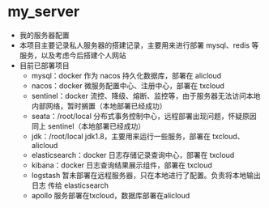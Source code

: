 # my_server

- 我的服务器配置
- 本项目主要记录私人服务器的搭建记录，主要用来进行部署 mysql、redis 等服务，以及考虑今后搭建个人网站
- 目前已部署项目
  - mysql：docker    作为 nacos 持久化数据库，部署在 alicloud
  - nacos：docker    微服务配置中心、注册中心，部署在 txcloud
  - sentinel：docker    流控、降级、熔断、监控等，由于服务器无法访问本地内部网络，暂时搁置（本地部署已经成功）
  - seata：/root/local    分布式事务控制中心，远程部署出现问题，怀疑原因同上 sentinel（本地部署已经成功）
  - jdk：/root/local    jdk1.8，主要用来运行一些服务，部署在 txcloud、alicloud
  - elasticsearch：docker    日志存储记录查询中心，部署在 txcloud
  - kibana：docker    日志查询结果展示组件，部署在 txcloud
  - logstash    暂未部署在远程服务器，只在本地进行了配置。负责将本地输出日志 传给 elasticsearch
  - apollo    服务部署在txcloud，数据库部署在alicloud
